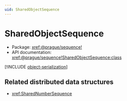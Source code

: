 ```yaml
---
uid: SharedObjectSequence
---
```


# SharedObjectSequence

* Package: <xref:@prague/sequence!>
* API documentation: <xref:@prague/sequence!SharedObjectSequence:class>

[!INCLUDE [object-serialization](../includes/object-serialization.md)]

## Related distributed data structures

* <xref:SharedNumberSequence>
